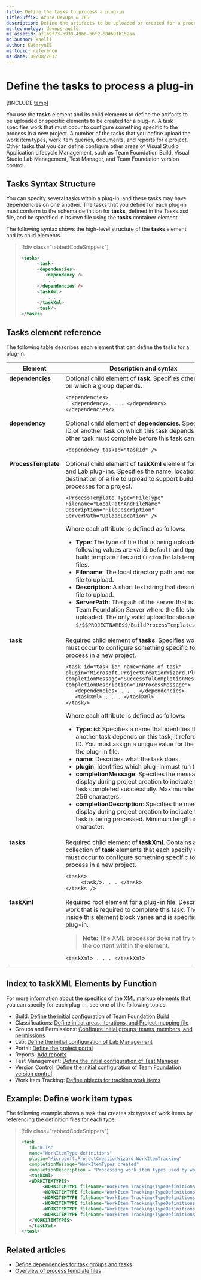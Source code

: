 ```yaml
---
title: Define the tasks to process a plug-in
titleSuffix: Azure DevOps & TFS
description: Define the artifacts to be uploaded or created for a process template plug-in for Team Foundation Server
ms.technology: devops-agile
ms.assetid: af1b9f73-b930-49b6-b6f2-68d691b152aa
ms.author: kaelli
author: KathrynEE
ms.topic: reference
ms.date: 09/08/2017
---
```


# Define the tasks to process a plug-in

[!INCLUDE [temp](../../includes/customization-phase-0-and-1-plus-version-header.md)]

<a name="top"></a>

You use the **tasks** element and its child elements to define the artifacts to be uploaded or specific elements to be created for a plug-in. A task specifies work that must occur to configure something specific to the process in a new project. A number of the tasks that you define upload the work item types, work item queries, documents, and reports for a project. Other tasks that you can define configure other areas of Visual Studio Application Lifecycle Management, such as Team Foundation Build, Visual Studio Lab Management, Test Manager, and Team Foundation version control.

<a name="syntax"></a>

## Tasks Syntax Structure

You can specify several tasks within a plug-in, and these tasks may have dependencies on one another. The tasks that you define for each plug-in must conform to the schema definition for **tasks**, defined in the Tasks.xsd file, and be specified in its own file using the **tasks** container element.

The following syntax shows the high-level structure of the **tasks** element and its child elements.

> [!div class="tabbedCodeSnippets"]
>
> ```XML
> <tasks>
>       <task>
>       <dependencies>
>          <dependency />
>         . . .
>       </dependencies />
>       <taskXml>
>         . . .
>       </taskXml>
>       <task/>
> </tasks>
> ```

<a name="elements"></a>

## Tasks element reference

The following table describes each element that can define the tasks for a plug-in.

<table>
<tr><th>Element</th><th>Description and syntax</th></tr>
<tbody valign="top">
<tr>
<td><strong>dependencies</strong></td>
<td>Optional child element of <strong>task</strong>. Specifies other groups on which a group depends.
<pre><code>&lt;dependencies&gt; 
  &lt;dependency&gt;. . . &lt;/dependency&gt;
&lt;/dependencies/&gt;
</code></pre>
</td>
</tr>
<tr><td><strong>dependency</strong></td>
<td>Optional child element of <strong>dependencies</strong>. Specifies the ID of another task on which this task depends. The other task must complete before this task can start.
<pre><code>&lt;dependency taskId="taskId" /&gt;
</code></pre>
</td>
</tr>

<tr><td><strong>ProcessTemplate</strong></td>
<td>Optional child element of <strong>taskXml</strong> element for the Build and Lab plug-ins. Specifies the name, location, and destination of a file to upload to support build processes for a project.
<pre><code>&lt;ProcessTemplate Type="FileType" Filename="LocalPathAndFileName" 
Description="FileDescription" ServerPath="UploadLocation" /&gt;
</code></pre>
<p>Where each attribute is defined as follows:</p>
<ul>
<li><strong>Type</strong>: The type of file that is being uploaded. The following values are valid: <code>Default</code> and <code>Upgrade</code> for build template files and <code>Custom</code> for lab template files.</li>
<li><strong>Filename</strong>: The local directory path and name of the file to upload.</li>
<li><strong>Description</strong>: A short text string that describes the file to upload.</li>
<li><strong>ServerPath</strong>: The path of the server that is running Team Foundation Server where the file should be uploaded. The only valid upload location is <code>$/$$PROJECTNAME$$/BuildProcessTemplates</code>.</li></ul>
</td>
</tr>

<tr><td><strong>task</strong></td>
<td>Required child element of <strong>tasks</strong>. Specifies work that must occur to configure something specific to the process in a new project.

<pre><code>&lt;task id="task id" name="name of task"     plugin="Microsoft.ProjectCreationWizard.PluginName" 
completionMessage="SuccessfulCompletionMessage"     
completionDescription="InProcessMessage"&gt;
   &lt;dependencies&gt; . . . &lt;/dependencies&gt;
   &lt;taskXml&gt; . . . &lt;/taskXml&gt;
&lt;/task/&gt;
</code></pre>
<p>Where each attribute is defined as follows:</p>
<ul>
<li><strong>Type</strong>: <strong>id</strong>: Specifies a name that identifies the task. If another task depends on this task, it references this ID. You must assign a unique value for the ID within the plug-in file.</li>
<li><strong>name</strong>: Describes what the task does.</li>
<li><strong>plugin</strong>: Identifies which plug-in must run this task.</li>
<li><strong>completionMessage</strong>: Specifies the message to display during project creation to indicate that the task completed successfully. Maximum length is 256 characters.</li>
<li><strong>completionDescription</strong>: Specifies the message to display during project creation to indicate that the task is being processed. Minimum length is 1 character.</li>
</ul>

</td>
</tr>

<tr><td><strong>tasks</strong></td>
<td>Required child element of <strong>taskXml</strong>. Contains a collection of <strong>task</strong> elements that each specify work that must occur to configure something specific to the process in a new project.
<pre><code>&lt;tasks&gt;
     &lt;task/&gt;. . . &lt;/task&gt;
&lt;/tasks /&gt;
</code></pre>
</td>
</tr>

<tr><td><strong>taskXml</strong></td>
<td>Required root element for a plug-in file. Describes the work that is required to complete this task. The XML inside this element block varies and is specific to each plug-in.
<blockquote><strong>Note:</strong> The XML processor does not try to validate the content within the element.
</blockquote>
<pre><code>&lt;taskXml&gt; . . . &lt;/taskXml&gt;
</code></pre>
</td>
</tr>
</tbody>
</table>


<a name="index"></a>

## Index to taskXML Elements by Function

For more information about the specifics of the XML markup elements that you can specify for each plug-in, see one of the following topics:

- Build: [Define the initial configuration of Team Foundation Build](define-initial-configuration-build.md)
- Classifications: [Define initial areas, iterations, and Project mapping file](define-classification-plug-in.md)
- Groups and Permissions: [Configure initial groups, teams, members, and permissions](configure-initial-groups-teams-members-permissions.md)
- Lab: [Define the initial configuration of Lab Management](define-initial-configuration-lab-management.md)
- Portal: [Define the project portal](define-project-portal-plug-in.md)
- Reports: [Add reports](add-reports-to-the-process-template.md)
- Test Management: [Define the initial configuration of Test Manager](define-initial-configuration-test-manager.md)
- Version Control: [Define the initial configuration of Team Foundation version control](define-initial-configuration-version-control.md)
- Work Item Tracking: [Define objects for tracking work items](define-objects-track-work-items-plug-in.md)

<a name="example"></a>

## Example: Define work item types

The following example shows a task that creates six types of work items by referencing the definition files for each type.

> [!div class="tabbedCodeSnippets"]
>
> ```XML
> <task
>    id="WITs"
>    name="WorkItemType definitions"
>    plugin="Microsoft.ProjectCreationWizard.WorkItemTracking"
>    completionMessage="WorkItemTypes created"
>    completionDescription = "Processing work item types used by work item tracking">
>    <taskXml>
>    <WORKITEMTYPES>
>         <WORKITEMTYPE fileName="WorkItem Tracking\TypeDefinitions\Bug.xml" />
>         <WORKITEMTYPE fileName="WorkItem Tracking\TypeDefinitions\SharedStep.xml" />
>         <WORKITEMTYPE fileName="WorkItem Tracking\TypeDefinitions\Task.xml" />
>         <WORKITEMTYPE fileName="WorkItem Tracking\TypeDefinitions\TestCase.xml" />
>         <WORKITEMTYPE fileName="WorkItem Tracking\TypeDefinitions\UserStory.xml" />
>         <WORKITEMTYPE fileName="WorkItem Tracking\TypeDefinitions\Issue.xml" />
>    </WORKITEMTYPES>
>    </taskXml>
> </task>
> ```

## Related articles

- [Define dependencies for task groups and tasks](define-dependencies-plug-ins-groups-tasks.md)
- [Overview of process template files](overview-process-template-files.md)
